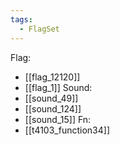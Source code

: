 ```yaml
---
tags:
  - FlagSet
---
```

Flag:
- [[flag_12120]]
- [[flag_1]]
Sound:
- [[sound_49]]
- [[sound_124]]
- [[sound_15]]
Fn:
- [[t4103_function34]]

